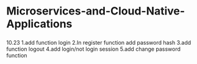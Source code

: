 # Microservices-and-Cloud-Native-Applications
#####
10.23
1.add function login
2.In register function add password hash
3.add function logout
4.add login/not login session
5.add change password function
